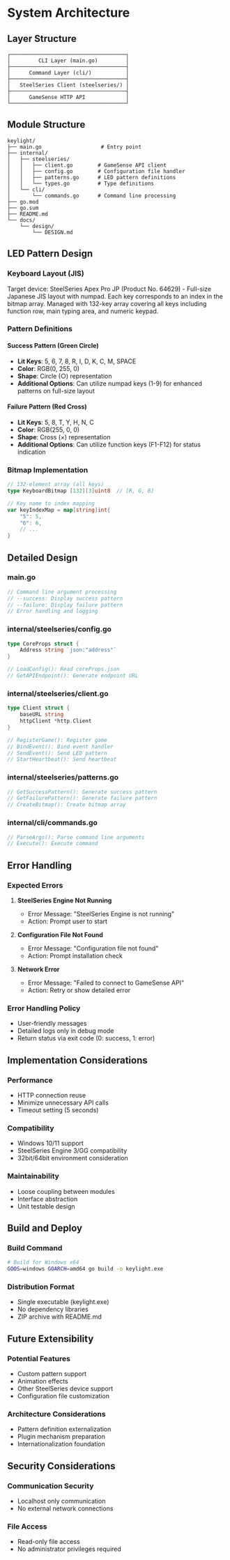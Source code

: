 # System Architecture

## Layer Structure

```
┌─────────────────────────────────────┐
│         CLI Layer (main.go)         │
├─────────────────────────────────────┤
│      Command Layer (cli/)           │
├─────────────────────────────────────┤
│   SteelSeries Client (steelseries/) │
├─────────────────────────────────────┤
│      GameSense HTTP API             │
└─────────────────────────────────────┘
```

## Module Structure

```
keylight/
├── main.go                   # Entry point
├── internal/
│   ├── steelseries/
│   │   ├── client.go        # GameSense API client
│   │   ├── config.go        # Configuration file handler
│   │   ├── patterns.go      # LED pattern definitions
│   │   └── types.go         # Type definitions
│   └── cli/
│       └── commands.go      # Command line processing
├── go.mod
├── go.sum
├── README.md
└── docs/
    └── design/
        └── DESIGN.md
```

## LED Pattern Design

### Keyboard Layout (JIS)

Target device: SteelSeries Apex Pro JP (Product No. 64629) - Full-size Japanese JIS layout with numpad.
Each key corresponds to an index in the bitmap array. Managed with 132-key array covering all keys including function row, main typing area, and numeric keypad.

### Pattern Definitions

#### Success Pattern (Green Circle)

- **Lit Keys**: 5, 6, 7, 8, R, I, D, K, C, M, SPACE
- **Color**: RGB(0, 255, 0)
- **Shape**: Circle (○) representation
- **Additional Options**: Can utilize numpad keys (1-9) for enhanced patterns on full-size layout

#### Failure Pattern (Red Cross)

- **Lit Keys**: 5, 8, T, Y, H, N, C
- **Color**: RGB(255, 0, 0)
- **Shape**: Cross (×) representation
- **Additional Options**: Can utilize function keys (F1-F12) for status indication

### Bitmap Implementation

```go
// 132-element array (all keys)
type KeyboardBitmap [132][3]uint8  // [R, G, B]

// Key name to index mapping
var keyIndexMap = map[string]int{
    "5": 5,
    "6": 6,
    // ...
}
```

## Detailed Design

### main.go

```go
// Command line argument processing
// --success: Display success pattern
// --failure: Display failure pattern
// Error handling and logging
```

### internal/steelseries/config.go

```go
type CoreProps struct {
    Address string `json:"address"`
}

// LoadConfig(): Read coreProps.json
// GetAPIEndpoint(): Generate endpoint URL
```

### internal/steelseries/client.go

```go
type Client struct {
    baseURL string
    httpClient *http.Client
}

// RegisterGame(): Register game
// BindEvent(): Bind event handler
// SendEvent(): Send LED pattern
// StartHeartbeat(): Send heartbeat
```

### internal/steelseries/patterns.go

```go
// GetSuccessPattern(): Generate success pattern
// GetFailurePattern(): Generate failure pattern
// CreateBitmap(): Create bitmap array
```

### internal/cli/commands.go

```go
// ParseArgs(): Parse command line arguments
// Execute(): Execute command
```

## Error Handling

### Expected Errors

1. **SteelSeries Engine Not Running**
   - Error Message: "SteelSeries Engine is not running"
   - Action: Prompt user to start

2. **Configuration File Not Found**
   - Error Message: "Configuration file not found"
   - Action: Prompt installation check

3. **Network Error**
   - Error Message: "Failed to connect to GameSense API"
   - Action: Retry or show detailed error

### Error Handling Policy

- User-friendly messages
- Detailed logs only in debug mode
- Return status via exit code (0: success, 1: error)

## Implementation Considerations

### Performance

- HTTP connection reuse
- Minimize unnecessary API calls
- Timeout setting (5 seconds)

### Compatibility

- Windows 10/11 support
- SteelSeries Engine 3/GG compatibility
- 32bit/64bit environment consideration

### Maintainability

- Loose coupling between modules
- Interface abstraction
- Unit testable design

## Build and Deploy

### Build Command

```bash
# Build for Windows x64
GOOS=windows GOARCH=amd64 go build -o keylight.exe
```

### Distribution Format

- Single executable (keylight.exe)
- No dependency libraries
- ZIP archive with README.md

## Future Extensibility

### Potential Features

- Custom pattern support
- Animation effects
- Other SteelSeries device support
- Configuration file customization

### Architecture Considerations

- Pattern definition externalization
- Plugin mechanism preparation
- Internationalization foundation

## Security Considerations

### Communication Security

- Localhost only communication
- No external network connections

### File Access

- Read-only file access
- No administrator privileges required